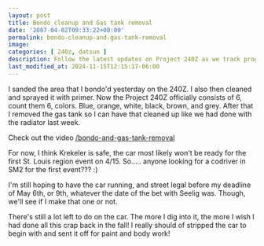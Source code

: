 ```yaml
---
layout: post
title: Bondo cleanup and Gas tank removal
date: '2007-04-02T09:33:22+00:00'
permalink: bondo-cleanup-and-gas-tank-removal
image: 
categories: [ 240z, datsun ]
description: Follow the latest updates on Project 240Z as we track progress from bondo and primer application to gas tank removal and upcoming deadlines.
last_modified_at: 2024-11-15T12:15:17-06:00
---
```



I sanded the area that I bondo'd yesterday on the 240Z. I also then cleaned and sprayed it with primer. Now the Project 240Z officially consists of 6, count them 6, colors. Blue, orange, white, black, brown, and grey. After that I removed the gas tank so I can have that cleaned up like we had done with the radiator last week. 

Check out the video [/bondo-and-gas-tank-removal](/bondo-and-gas-tank-removal)

For now, I think Krekeler is safe, the car most likely won't be ready for the first St. Louis region event on 4/15. So..... anyone looking for a codriver in SM2 for the first event??? :)

I'm still hoping to have the car running, and street legal before my deadline of May 6th, or 9th, whatever the date of the bet with Seelig was. Though, we'll see if I make that one or not.

There's still a lot left to do on the car. The more I dig into it, the more I wish I had done all this crap back in the fall! I really should of stripped the car to begin with and sent it off for paint and body work!



